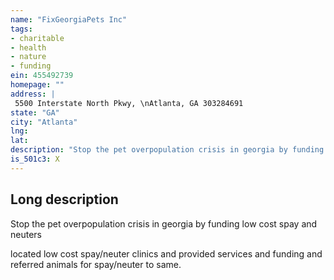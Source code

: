 ```yaml
---
name: "FixGeorgiaPets Inc"
tags:
- charitable
- health
- nature
- funding
ein: 455492739
homepage: ""
address: |
 5500 Interstate North Pkwy, \nAtlanta, GA 303284691
state: "GA"
city: "Atlanta"
lng: 
lat: 
description: "Stop the pet overpopulation crisis in georgia by funding low cost spay and neuters"
is_501c3: X
---
```


## Long description

Stop the pet overpopulation crisis in georgia by funding low cost spay and neuters
  
  located low cost spay/neuter clinics and provided services and funding and referred animals for spay/neuter to same. 
